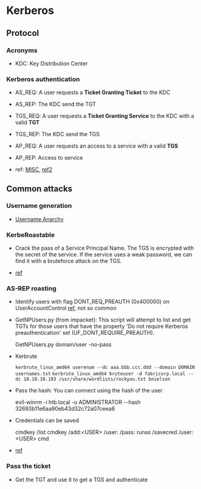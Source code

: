 # Kerberos

## Protocol

### Acronyms

  - KDC: Key Distribution Center

### Kerberos authentication

  - AS_REQ: A user requests a **Ticket Granting Ticket** to the KDC
  - AS_REP: The KDC send the TGT
  - TGS_REQ: A user requests a **Ticket Granting Service** to the KDC with a valid **TGT**
  - TGS_REP: The KDC send the TGS
  - AP_REQ: A user requests an access to a service with a valid **TGS**
  - AP_REP: Access to service

 - ref: [MISC](https://connect.ed-diamond.com/MISC/misc-110/pre-authentification-kerberos-de-la-decouverte-a-l-exploitation-offensive), [ref2](https://beta.hackndo.com/kerberos/)

## Common attacks

### Username generation

 - [Username Anarchy](https://github.com/urbanadventurer/username-anarchy)

### KerbeRoastable


  - Crack the pass of a Service Principal Name. The TGS is encrypted with the secret of the service. If the service uses a weak password, we can find it with a bruteforce attack on the TGS.

  - [ref](https://beta.hackndo.com/kerberoasting/)

### AS-REP roasting

 - Identify users with flag DONT_REQ_PREAUTH (0x400000) on UserAccountControl [ref](https://learn.microsoft.com/fr-fr/troubleshoot/windows-server/active-directory/useraccountcontrol-manipulate-account-properties), not so common

 - GetNPUsers.py (from impacket): This script will attempt to list and get TGTs for those users that have the property 'Do not require Kerberos preauthentication' set (UF_DONT_REQUIRE_PREAUTH).

    GetNPUsers.py domain/user -no-pass

 - Kerbrute

    `kerbrute_linux_amd64 userenum --dc aaa.bbb.ccc.ddd --domain DOMAIN usernames.txt`
    `kerbrute_linux_amd64 bruteuser -d fabricorp.local --dc 10.10.10.193 /usr/share/wordlists/rockyou.txt bnielson`
 
 - Pass the hash: You can connect using the hash of the user

    evil-winrm -i htb.local -u ADMINISTRATOR --hash 32693b11e6aa90eb43d32c72a07ceea6

 - Credentials can be saved

    cmdkey /list
    cmdkey /add:<DOMAIN>\<USER> /user:<USER> /pass:<PASS>
    runas /savecred /user:<DOMAIN>\<USER> cmd

 - [ref](https://beta.hackndo.com/kerberos-asrep-roasting/)

### Pass the ticket

 - Get the TGT and use it to get a TGS and authenticate
